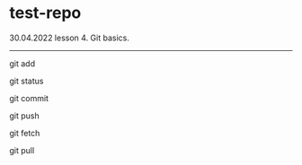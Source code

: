 # test-repo
30.04.2022
lesson 4.
 Git basics.
*********************
git add

git status

git commit

git push

git fetch

git pull
